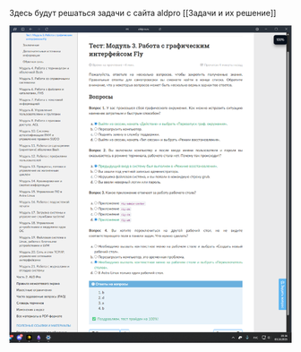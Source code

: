Здесь будут решаться задачи с сайта aldpro [[Задачи и их решение]]

![Image](https://github.com/sender2033/testwork-protech-Vafin/blob/main/%D0%9C%D0%BE%D0%B4%D1%83%D0%BB%D1%8C%201.%20%D0%9E%D0%A1/Pasted%20image%2020251003205656.png?raw=true)

